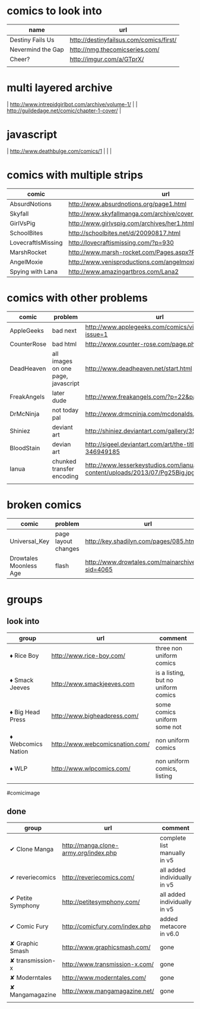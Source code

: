 # comics to look into

|        name       |                      url                       |
| ----------------- | ---------------------------------------------- |
| Destiny Fails Us  | <http://destinyfailsus.com/comics/first/>      |
| Nevermind the Gap | <http://nmg.thecomicseries.com/>               |
| Cheer?            | <http://imgur.com/a/GTprX/>                    |
|                   |                                                |

# multi layered archive

| <http://www.intrepidgirlbot.com/archive/volume-1/> |
| <http://guildedage.net/comic/chapter-1-cover/>     |

# javascript
| <http://www.deathbulge.com/comics/1> |
|                                      |


# comics with multiple strips

|       comic        |                                url                                 |
|--------------------|--------------------------------------------------------------------|
| AbsurdNotions      | <http://www.absurdnotions.org/page1.html>                          |
| Skyfall            | <http://www.skyfallmanga.com/archive/cover-1.php>                  |
| GirlVsPig          | <http://www.girlvspig.com/archives/her1.html>                      |
| SchoolBites        | <http://schoolbites.net/d/20090817.html>                           |
| LovecraftIsMissing | <http://lovecraftismissing.com/?p=930>                             |
| MarshRocket        | <http://www.marsh-rocket.com/Pages.aspx?Pg_ID=0>                   |
| AngelMoxie         | <http://www.venisproductions.com/angelmoxie/archives/0/0/001.html> |
| Spying with Lana   | <http://www.amazingartbros.com/Lana2>                              |

# comics with other problems

|    comic    |              problem               |                                      url                                       |
| ----------- | ---------------------------------- | ------------------------------------------------------------------------------ |
| AppleGeeks  | bad next                           | <http://www.applegeeks.com/comics/viewcomic.php?issue=1>                       |
| CounterRose | bad html                           | <http://www.counter-rose.com/page.php?p=1>                                     |
| DeadHeaven  | all images on one page, javascript | <http://www.deadheaven.net/start.html>                                         |
| FreakAngels | later dude                         | <http://www.freakangels.com/?p=22&page=1>                                      |
| DrMcNinja   | not today pal                      | <http://www.drmcninja.com/mcdonalds.html>                                      |
| Shiniez     | deviant art                        | <http://shiniez.deviantart.com/gallery/35675685>                               |
| BloodStain  | devian art                         | <http://sigeel.deviantart.com/art/the-title-is-out-346949185>                  |
| Ianua       | chunked transfer encoding          | <http://www.lesserkeystudios.com/ianua/wp-content/uploads/2013/07/Pg25Big.jpg> |
|             |                                    |                                                                                |

# broken comics

|         comic          |       problem       |                         url                         |
| ---------------------- | ------------------- | --------------------------------------------------- |
| Universal_Key          | page layout changes | <http://key.shadilyn.com/pages/085.html>            |
| Drowtales Moonless Age | flash               | <http://www.drowtales.com/mainarchive.php?sid=4065> |

# groups

## look into

|       group        |                url                |               comment               |
| ------------------ | --------------------------------- | ----------------------------------- |
| ♦ Rice Boy         | <http://www.rice-boy.com/>        | three non uniform comics            |
| ♦ Smack Jeeves     | <http://www.smackjeeves.com>      | is a listing, but no uniform comics |
| ♦ Big Head Press   | <http://www.bigheadpress.com/>    | some comics uniform some not        |
| ♦ Webcomics Nation | <http://www.webcomicsnation.com/> | non uniform comics                  |
| ♦ WLP              | <http://www.wlpcomics.com/>       | non uniform comics, listing         |
|                    |                                   |                                     |

#comicimage

## done

|       group       |                   url                   |           comment            |
| ----------------- | --------------------------------------- | ---------------------------- |
| ✔ Clone Manga     | <http://manga.clone-army.org/index.php> | complete list manually in v5 |
| ✔ reveriecomics   | <http://reveriecomics.com/>             | all added individually in v5 |
| ✔ Petite Symphony | <http://petitesymphony.com/>            | all added individually in v5 |
| ✔ Comic Fury      | <http://comicfury.com/index.php>        | added metacore in v6.0       |
| ✘ Graphic Smash   | <http://www.graphicsmash.com/>          | gone                         |
| ✘ transmission-x  | <http://www.transmission-x.com/>        | gone                         |
| ✘ Moderntales     | <http://www.moderntales.com/>           | gone                         |
| ✘ Mangamagazine   | <http://www.mangamagazine.net/>         | gone                         |
|                   |                                         |                              |
